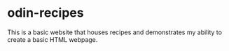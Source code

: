 # odin-recipes
This is a basic website that houses recipes and demonstrates my ability to create a basic HTML webpage.